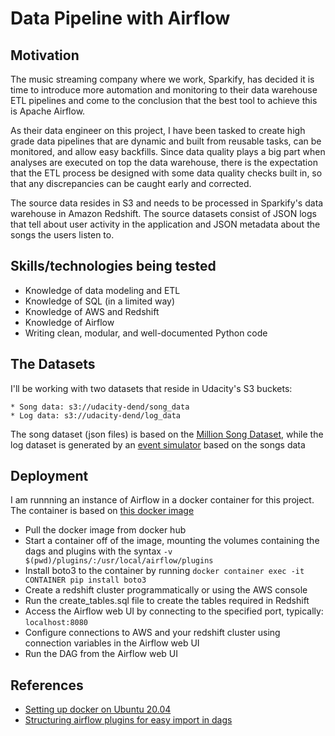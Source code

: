 # Data Pipeline with Airflow

## Motivation

The music streaming company where we work, Sparkify, has decided it is time to introduce more automation and monitoring to their data warehouse ETL pipelines and come to the conclusion that the best tool to achieve this is Apache Airflow.

As their data engineer on this project, I have been tasked to create high grade data pipelines that are dynamic and built from reusable tasks, can be monitored, and allow easy backfills. Since data quality plays a big part when analyses are executed on top the data warehouse, there is the expectation that the ETL process be designed with some data quality checks built in, so that any discrepancies can be caught early and corrected.

The source data resides in S3 and needs to be processed in Sparkify's data warehouse in Amazon Redshift. The source datasets consist of JSON logs that tell about user activity in the application and JSON metadata about the songs the users listen to.

## Skills/technologies being tested

* Knowledge of data modeling and ETL
* Knowledge of SQL (in a limited way)
* Knowledge of AWS and Redshift
* Knowledge of Airflow
* Writing clean, modular, and well-documented Python code

## The Datasets

I'll be working with two datasets that reside in Udacity's S3 buckets:

    * Song data: s3://udacity-dend/song_data
    * Log data: s3://udacity-dend/log_data

The song dataset (json files) is based on the [Million Song Dataset](http://millionsongdataset.com/), while the log dataset is generated by an [event simulator](https://github.com/Interana/eventsim) based on the songs data

## Deployment

I am runnning an instance of Airflow in a docker container for this project. The container is based on [this docker image](https://github.com/puckel/docker-airflow)

* Pull the docker image from docker hub
* Start a container off of the image, mounting the volumes containing the dags and plugins with the syntax `-v $(pwd)/plugins/:/usr/local/airflow/plugins`
* Install boto3 to the container by running `docker container exec -it CONTAINER pip install boto3`
* Create a redshift cluster programmatically or using the AWS console
* Run the create_tables.sql file to create the tables required in Redshift
* Access the Airflow web UI by connecting to the specified port, typically: `localhost:8080`
* Configure connections to AWS and your redshift cluster using connection variables in the Airflow web UI
* Run the DAG from the Airflow web UI

## References

* [Setting up docker on Ubuntu 20.04](https://www.digitalocean.com/community/tutorials/how-to-install-and-use-docker-on-ubuntu-20-04)
* [Structuring airflow plugins for easy import in dags](https://stackoverflow.com/a/58640550/11461895)
